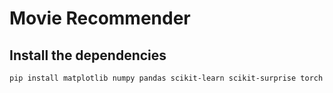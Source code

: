 # Movie Recommender

## Install the dependencies

```bash
pip install matplotlib numpy pandas scikit-learn scikit-surprise torch torchvision pytorch-lightning Flask flask-restful
```